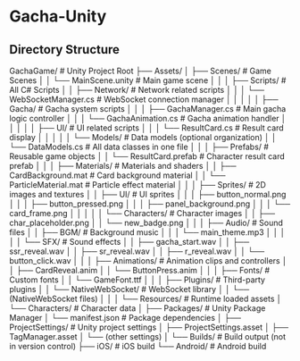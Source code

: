# Gacha-Unity

## Directory Structure
GachaGame/                                  # Unity Project Root
├── Assets/
│   ├── Scenes/                             # Game Scenes
│   │   └── MainScene.unity                 # Main game scene
│   │
│   ├── Scripts/                            # All C# Scripts
│   │   ├── Network/                        # Network related scripts
│   │   │   └── WebSocketManager.cs         # WebSocket connection manager
│   │   │
│   │   ├── Gacha/                          # Gacha system scripts
│   │   │   ├── GachaManager.cs             # Main gacha logic controller
│   │   │   └── GachaAnimation.cs           # Gacha animation handler
│   │   │
│   │   ├── UI/                             # UI related scripts
│   │   │   └── ResultCard.cs               # Result card display
│   │   │
│   │   └── Models/                         # Data models (optional organization)
│   │       └── DataModels.cs               # All data classes in one file
│   │
│   ├── Prefabs/                            # Reusable game objects
│   │   └── ResultCard.prefab               # Character result card prefab
│   │
│   ├── Materials/                          # Materials and shaders
│   │   ├── CardBackground.mat              # Card background material
│   │   └── ParticleMaterial.mat            # Particle effect material
│   │
│   ├── Sprites/                            # 2D images and textures
│   │   ├── UI/                             # UI sprites
│   │   │   ├── button_normal.png
│   │   │   ├── button_pressed.png
│   │   │   ├── panel_background.png
│   │   │   └── card_frame.png
│   │   │
│   │   └── Characters/                     # Character images
│   │       ├── char_placeholder.png
│   │       └── new_badge.png
│   │
│   ├── Audio/                              # Sound files
│   │   ├── BGM/                            # Background music
│   │   │   └── main_theme.mp3
│   │   │
│   │   └── SFX/                            # Sound effects
│   │       ├── gacha_start.wav
│   │       ├── ssr_reveal.wav
│   │       ├── sr_reveal.wav
│   │       ├── r_reveal.wav
│   │       └── button_click.wav
│   │
│   ├── Animations/                         # Animation clips and controllers
│   │   ├── CardReveal.anim
│   │   └── ButtonPress.anim
│   │
│   ├── Fonts/                              # Custom fonts
│   │   └── GameFont.ttf
│   │
│   ├── Plugins/                            # Third-party plugins
│   │   └── NativeWebSocket/               # WebSocket library
│   │       └── (NativeWebSocket files)
│   │
│   └── Resources/                          # Runtime loaded assets
│       └── Characters/                     # Character data
│
├── Packages/                               # Unity Package Manager
│   └── manifest.json                       # Package dependencies
│
├── ProjectSettings/                        # Unity project settings
│   ├── ProjectSettings.asset
│   ├── TagManager.asset
│   └── (other settings)
│
└── Builds/                                 # Build output (not in version control)
    ├── iOS/                                # iOS build
    └── Android/                            # Android build